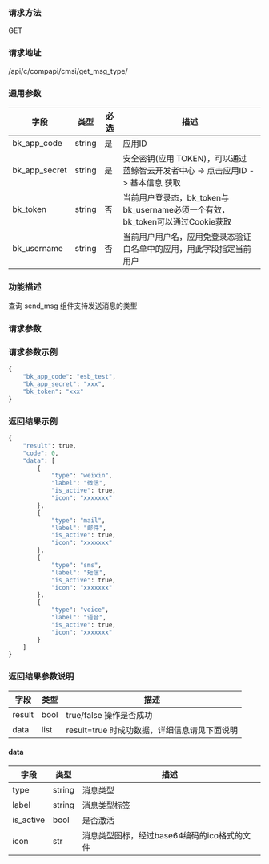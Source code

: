 
### 请求方法

GET


### 请求地址

/api/c/compapi/cmsi/get_msg_type/


### 通用参数

| 字段 | 类型 | 必选 |  描述 |
|-----------|------------|--------|------------|
| bk_app_code  |  string    | 是 | 应用ID     |
| bk_app_secret|  string    | 是 | 安全密钥(应用 TOKEN)，可以通过 蓝鲸智云开发者中心 -> 点击应用ID -> 基本信息 获取 |
| bk_token     |  string    | 否 | 当前用户登录态，bk_token与bk_username必须一个有效，bk_token可以通过Cookie获取 |
| bk_username  |  string    | 否 | 当前用户用户名，应用免登录态验证白名单中的应用，用此字段指定当前用户 |


### 功能描述

查询 send_msg 组件支持发送消息的类型

### 请求参数

### 请求参数示例

```python
{
    "bk_app_code": "esb_test",
    "bk_app_secret": "xxx",
    "bk_token": "xxx"
}
```

### 返回结果示例

```python
{
    "result": true,
    "code": 0,
    "data": [
        {
            "type": "weixin",
            "label": "微信",
            "is_active": true,
            "icon": "xxxxxxx"
        },
        {
            "type": "mail",
            "label": "邮件",
            "is_active": true,
            "icon": "xxxxxxx"
        },
        {
            "type": "sms",
            "label": "短信",
            "is_active": true,
            "icon": "xxxxxxx"
        },
        {
            "type": "voice",
            "label": "语音",
            "is_active": true,
            "icon": "xxxxxxx"
        }
    ]
}
```

### 返回结果参数说明

| 字段      | 类型      | 描述      |
|-----------|----------|-----------|
|  result   |    bool    |      true/false 操作是否成功     |
|  data     |    list    |      result=true 时成功数据，详细信息请见下面说明      |

####  data

| 字段      | 类型      | 描述      |
|-----------|----------|-----------|
|  type      |    string      |    消息类型     |
|  label     |    string      |    消息类型标签     |
|  is_active |    bool        |    是否激活      |
|  icon      |    str         |    消息类型图标，经过base64编码的ico格式的文件     |
